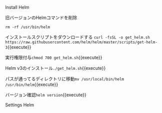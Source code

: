 Install Helm

旧バージョンのHelmコマンドを削除
```
rm -rf /usr/bin/helm
```

インストールスクリプトをダウンロードする
`curl -fsSL -o get_helm.sh https://raw.githubusercontent.com/helm/helm/master/scripts/get-helm-3`{{execute}}

実行権限付与`chmod 700 get_helm.sh`{{execute}}

Helm v3のインストール`./get_helm.sh`{{execute}}

パスが通ってるディレクトリに移動`mv /usr/local/bin/helm /usr/bin/helm`{{execute}}

バージョン確認`helm version`{{execute}}

Settings Helm
